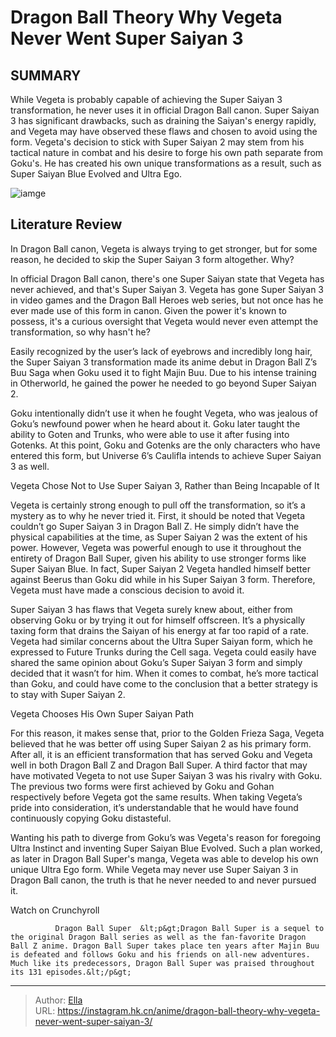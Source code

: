 # Dragon Ball Theory Why Vegeta Never Went Super Saiyan 3


## SUMMARY 



  While Vegeta is probably capable of achieving the Super Saiyan 3 transformation, he never uses it in official Dragon Ball canon.   Super Saiyan 3 has significant drawbacks, such as draining the Saiyan&#39;s energy rapidly, and Vegeta may have observed these flaws and chosen to avoid using the form.   Vegeta&#39;s decision to stick with Super Saiyan 2 may stem from his tactical nature in combat and his desire to forge his own path separate from Goku&#39;s. He has created his own unique transformations as a result, such as Super Saiyan Blue Evolved and Ultra Ego.  

![iamge](https://static1.srcdn.com/wordpress/wp-content/uploads/2018/04/Vegeta-Super-Saiyan-3-Dragon-Ball-Dokken-Battle.jpg)

## Literature Review

In Dragon Ball canon, Vegeta is always trying to get stronger, but for some reason, he decided to skip the Super Saiyan 3 form altogether. Why?




In official Dragon Ball canon, there&#39;s one Super Saiyan state that Vegeta has never achieved, and that&#39;s Super Saiyan 3. Vegeta has gone Super Saiyan 3 in video games and the Dragon Ball Heroes web series, but not once has he ever made use of this form in canon. Given the power it&#39;s known to possess, it&#39;s a curious oversight that Vegeta would never even attempt the transformation, so why hasn&#39;t he?




Easily recognized by the user’s lack of eyebrows and incredibly long hair, the Super Saiyan 3 transformation made its anime debut in Dragon Ball Z’s Buu Saga when Goku used it to fight Majin Buu. Due to his intense training in Otherworld, he gained the power he needed to go beyond Super Saiyan 2.

          

Goku intentionally didn’t use it when he fought Vegeta, who was jealous of Goku’s newfound power when he heard about it. Goku later taught the ability to Goten and Trunks, who were able to use it after fusing into Gotenks. At this point, Goku and Gotenks are the only characters who have entered this form, but Universe 6’s Caulifla intends to achieve Super Saiyan 3 as well.


 Vegeta Chose Not to Use Super Saiyan 3, Rather than Being Incapable of It 
          




Vegeta is certainly strong enough to pull off the transformation, so it’s a mystery as to why he never tried it. First, it should be noted that Vegeta couldn’t go Super Saiyan 3 in Dragon Ball Z. He simply didn’t have the physical capabilities at the time, as Super Saiyan 2 was the extent of his power. However, Vegeta was powerful enough to use it throughout the entirety of Dragon Ball Super, given his ability to use stronger forms like Super Saiyan Blue. In fact, Super Saiyan 2 Vegeta handled himself better against Beerus than Goku did while in his Super Saiyan 3 form. Therefore, Vegeta must have made a conscious decision to avoid it.

Super Saiyan 3 has flaws that Vegeta surely knew about, either from observing Goku or by trying it out for himself offscreen. It’s a physically taxing form that drains the Saiyan of his energy at far too rapid of a rate. Vegeta had similar concerns about the Ultra Super Saiyan form, which he expressed to Future Trunks during the Cell saga. Vegeta could easily have shared the same opinion about Goku’s Super Saiyan 3 form and simply decided that it wasn’t for him. When it comes to combat, he’s more tactical than Goku, and could have come to the conclusion that a better strategy is to stay with Super Saiyan 2.






 Vegeta Chooses His Own Super Saiyan Path 
          

For this reason, it makes sense that, prior to the Golden Frieza Saga, Vegeta believed that he was better off using Super Saiyan 2 as his primary form. After all, it is an efficient transformation that has served Goku and Vegeta well in both Dragon Ball Z and Dragon Ball Super. A third factor that may have motivated Vegeta to not use Super Saiyan 3 was his rivalry with Goku. The previous two forms were first achieved by Goku and Gohan respectively before Vegeta got the same results. When taking Vegeta’s pride into consideration, it’s understandable that he would have found continuously copying Goku distasteful.

Wanting his path to diverge from Goku’s was Vegeta&#39;s reason for foregoing Ultra Instinct and inventing Super Saiyan Blue Evolved. Such a plan worked, as later in Dragon Ball Super&#39;s manga, Vegeta was able to develop his own unique Ultra Ego form. While Vegeta may never use Super Saiyan 3 in Dragon Ball canon, the truth is that he never needed to and never pursued it.




Watch on Crunchyroll

              Dragon Ball Super  &lt;p&gt;Dragon Ball Super is a sequel to the original Dragon Ball series as well as the fan-favorite Dragon Ball Z anime. Dragon Ball Super takes place ten years after Majin Buu is defeated and follows Goku and his friends on all-new adventures. Much like its predecessors, Dragon Ball Super was praised throughout its 131 episodes.&lt;/p&gt;   


---

> Author: [Ella](https://instagram.hk.cn/)  
> URL: https://instagram.hk.cn/anime/dragon-ball-theory-why-vegeta-never-went-super-saiyan-3/  

